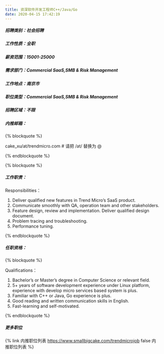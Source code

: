 ```yaml
---
title: 资深软件开发工程师C++/Java/Go
date: 2020-04-15 17:42:19
---
```

##### 招聘类别：社会招聘
##### 工作性质：全职
##### 薪资范围：15001-25000
##### 需求部门：Commercial SaaS,SMB & Risk Management
##### 工作地点：南京市
##### 职位类型：Commercial SaaS,SMB &amp; Risk Management
##### 招聘区域：不限 
##### 内推邮箱：
{% blockquote %}  

cake_xu/at/trendmicro.com # 请把 /at/ 替换为 @

{% endblockquote %}

{% blockquote %}  

##### 工作职责：

Responsibilities：
1. Deliver qualified new features in Trend Micro’s SaaS product.
2. Communicate smoothly with QA, operation team and other stakeholders.
3. Feature design, review and implementation. Deliver qualified design document.
4. Problem tracing and troubleshooting.
5. Performance tuning.  

{% endblockquote %}

##### 任职资格：
{% blockquote %}  

Qualifications：
1. Bachelor’s or Master’s degree in Computer Science or relevant field.
2. 5+ years of software development experience under Linux platform, experience with develop micro services based system is plus.
3. Familiar with C++ or Java, Go experience is plus.
4. Good reading and written communication skills in English.
5. Fast-learning and self-motivated.  

{% endblockquote %}

##### 更多职位
{% link 内推职位列表 https://www.smallbigcake.com/trendmicrojob false 内推职位列表 %}
